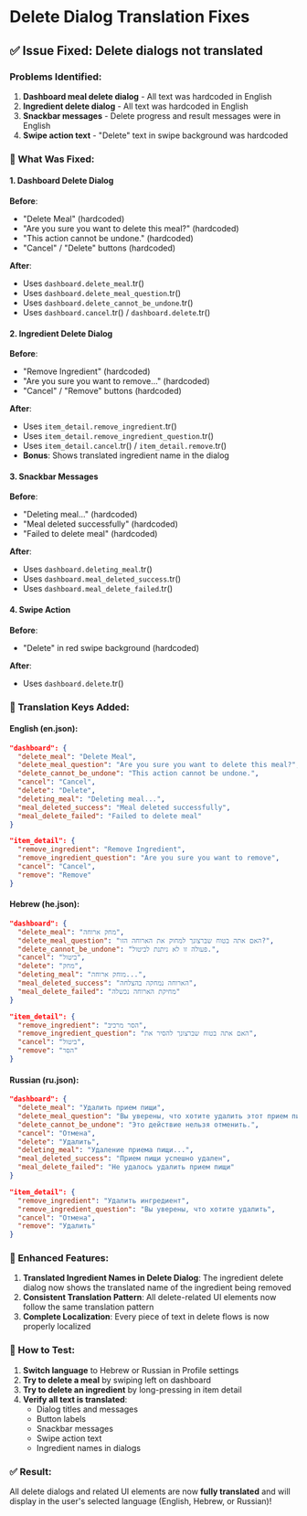 # Delete Dialog Translation Fixes

## ✅ Issue Fixed: Delete dialogs not translated

### Problems Identified:
1. **Dashboard meal delete dialog** - All text was hardcoded in English
2. **Ingredient delete dialog** - All text was hardcoded in English  
3. **Snackbar messages** - Delete progress and result messages were in English
4. **Swipe action text** - "Delete" text in swipe background was hardcoded

### 🔧 What Was Fixed:

#### 1. Dashboard Delete Dialog
**Before**: 
- "Delete Meal" (hardcoded)
- "Are you sure you want to delete this meal?" (hardcoded)
- "This action cannot be undone." (hardcoded)
- "Cancel" / "Delete" buttons (hardcoded)

**After**:
- Uses `dashboard.delete_meal`.tr()
- Uses `dashboard.delete_meal_question`.tr()
- Uses `dashboard.delete_cannot_be_undone`.tr()
- Uses `dashboard.cancel`.tr() / `dashboard.delete`.tr()

#### 2. Ingredient Delete Dialog  
**Before**:
- "Remove Ingredient" (hardcoded)
- "Are you sure you want to remove..." (hardcoded)
- "Cancel" / "Remove" buttons (hardcoded)

**After**:
- Uses `item_detail.remove_ingredient`.tr()
- Uses `item_detail.remove_ingredient_question`.tr()
- Uses `item_detail.cancel`.tr() / `item_detail.remove`.tr()
- **Bonus**: Shows translated ingredient name in the dialog

#### 3. Snackbar Messages
**Before**:
- "Deleting meal..." (hardcoded)
- "Meal deleted successfully" (hardcoded)  
- "Failed to delete meal" (hardcoded)

**After**:
- Uses `dashboard.deleting_meal`.tr()
- Uses `dashboard.meal_deleted_success`.tr()
- Uses `dashboard.meal_delete_failed`.tr()

#### 4. Swipe Action
**Before**:
- "Delete" in red swipe background (hardcoded)

**After**:
- Uses `dashboard.delete`.tr()

### 📝 Translation Keys Added:

#### English (en.json):
```json
"dashboard": {
  "delete_meal": "Delete Meal",
  "delete_meal_question": "Are you sure you want to delete this meal?",
  "delete_cannot_be_undone": "This action cannot be undone.",
  "cancel": "Cancel",
  "delete": "Delete",
  "deleting_meal": "Deleting meal...",
  "meal_deleted_success": "Meal deleted successfully",
  "meal_delete_failed": "Failed to delete meal"
}
```

```json
"item_detail": {
  "remove_ingredient": "Remove Ingredient",
  "remove_ingredient_question": "Are you sure you want to remove",
  "cancel": "Cancel", 
  "remove": "Remove"
}
```

#### Hebrew (he.json):
```json
"dashboard": {
  "delete_meal": "מחק ארוחה",
  "delete_meal_question": "האם אתה בטוח שברצונך למחוק את הארוחה הזו?",
  "delete_cannot_be_undone": "פעולה זו לא ניתנת לביטול.",
  "cancel": "ביטול",
  "delete": "מחק",
  "deleting_meal": "מוחק ארוחה...",
  "meal_deleted_success": "הארוחה נמחקה בהצלחה",
  "meal_delete_failed": "מחיקת הארוחה נכשלה"
}
```

```json
"item_detail": {
  "remove_ingredient": "הסר מרכיב",
  "remove_ingredient_question": "האם אתה בטוח שברצונך להסיר את",
  "cancel": "ביטול",
  "remove": "הסר"
}
```

#### Russian (ru.json):
```json
"dashboard": {
  "delete_meal": "Удалить прием пищи",
  "delete_meal_question": "Вы уверены, что хотите удалить этот прием пищи?",
  "delete_cannot_be_undone": "Это действие нельзя отменить.",
  "cancel": "Отмена",
  "delete": "Удалить",
  "deleting_meal": "Удаление приема пищи...",
  "meal_deleted_success": "Прием пищи успешно удален",
  "meal_delete_failed": "Не удалось удалить прием пищи"
}
```

```json
"item_detail": {
  "remove_ingredient": "Удалить ингредиент",
  "remove_ingredient_question": "Вы уверены, что хотите удалить",
  "cancel": "Отмена",
  "remove": "Удалить"
}
```

### 🎯 Enhanced Features:

1. **Translated Ingredient Names in Delete Dialog**: The ingredient delete dialog now shows the translated name of the ingredient being removed
2. **Consistent Translation Pattern**: All delete-related UI elements now follow the same translation pattern
3. **Complete Localization**: Every piece of text in delete flows is now properly localized

### 🧪 How to Test:

1. **Switch language** to Hebrew or Russian in Profile settings
2. **Try to delete a meal** by swiping left on dashboard
3. **Try to delete an ingredient** by long-pressing in item detail
4. **Verify all text is translated**:
   - Dialog titles and messages
   - Button labels  
   - Snackbar messages
   - Swipe action text
   - Ingredient names in dialogs

### ✅ Result:

All delete dialogs and related UI elements are now **fully translated** and will display in the user's selected language (English, Hebrew, or Russian)! 